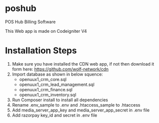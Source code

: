 # poshub
POS Hub Billing Software

This Web app is made on Codeigniter V4

# Installation Steps

1) Make sure you have installed the CDN web app, if not then download it form here: https://github.com/wolf-network/cdn
2) Import database as shown in below squence:
   * openuux1_crm_core.sql
   * openuux1_crm_lead_management.sql
   * openuux1_crm_finance.sql
   * openuux1_crm_inventory.sql
3) Run Composer install to install all dependencies
4) Rename .env_sample to .env and .htaccess_sample to .htaccess
5) Add media_server_app_key and media_server_app_secret in .env file
6) Add razorpay key_id and secret in .env file
